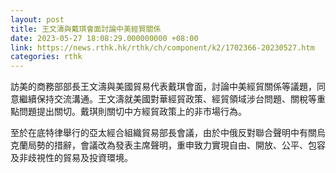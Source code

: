 ```yaml
---
layout: post
title: 王文濤與戴琪會面討論中美經貿關係
date: 2023-05-27 18:08:29.000000000 +08:00
link: https://news.rthk.hk/rthk/ch/component/k2/1702366-20230527.htm
categories: rthk
---
```


訪美的商務部部長王文濤與美國貿易代表戴琪會面，討論中美經貿關係等議題，同意繼續保持交流溝通。王文濤就美國對華經貿政策、經貿領域涉台問題、關稅等重點問題提出關切。戴琪則關切中方經貿政策上的非市場行為。 

至於在底特律舉行的亞太經合組織貿易部長會議，由於中俄反對聯合聲明中有關烏克蘭局勢的措辭，會議改為發表主席聲明，重申致力實現自由、開放、公平、包容及非歧視性的貿易及投資環境。
